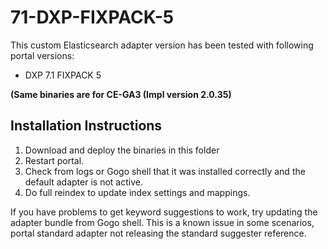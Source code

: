 # 71-DXP-FIXPACK-5

This custom Elasticsearch adapter version has been tested with following portal versions:

* DXP 7.1 FIXPACK 5

__(Same binaries are for CE-GA3 (Impl version 2.0.35)__

## Installation Instructions

1. Download and deploy the binaries in this folder
1. Restart portal.
1. Check from logs or Gogo shell that it was installed correctly and the default adapter is not active.
1. Do full reindex to update index settings and mappings.

If you have problems to get keyword suggestions to work, try updating the adapter bundle from Gogo shell. This is a known issue in some scenarios, portal standard adapter not releasing the standard suggester reference.



 